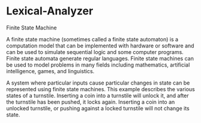 # Lexical-Analyzer
Finite State Machine


A finite state machine (sometimes called a finite state automaton) is a computation model that can be implemented with hardware or software and can be used to simulate sequential logic and some computer programs. Finite state automata generate regular languages. Finite state machines can be used to model problems in many fields including mathematics, artificial intelligence, games, and linguistics.

A system where particular inputs cause particular changes in state can be represented using finite state machines. This example describes the various states of a turnstile. Inserting a coin into a turnstile will unlock it, and after the turnstile has been pushed, it locks again. Inserting a coin into an unlocked turnstile, or pushing against a locked turnstile will not change its state.
